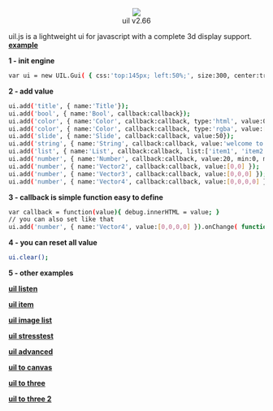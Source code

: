<p align="center"><a href="http://lo-th.github.io/uil/"><img src="http://lo-th.github.io/uil/examples/img/uil.png"/></a><br>uil v2.66</p>

uil.js is a lightweight ui for javascript with a complete 3d display support.
[**example**](http://lo-th.github.io/uil/index.html)

**1 - init engine**
```sh
var ui = new UIL.Gui( { css:'top:145px; left:50%;', size:300, center:true } );
```
**2 - add value**
```sh
ui.add('title', { name:'Title'});
ui.add('bool', { name:'Bool', callback:callback});
ui.add('color', { name:'Color', callback:callback, type:'html', value:0xff0000});
ui.add('color', { name:'Color', callback:callback, type:'rgba', value:[0,1,1,1]});
ui.add('slide', { name:'Slide', callback:callback, value:50});
ui.add('string', { name:'String', callback:callback, value:'welcome to uil'});
ui.add('list', { name:'List', callback:callback, list:['item1', 'item2', ...]});
ui.add('number', { name:'Number', callback:callback, value:20, min:0, max:10, precision:2, step:0.01 });
ui.add('number', { name:'Vector2', callback:callback, value:[0,0] });
ui.add('number', { name:'Vector3', callback:callback, value:[0,0,0] });
ui.add('number', { name:'Vector4', callback:callback, value:[0,0,0,0] });
```
**3 - callback is simple function easy to define**
```sh
var callback = function(value){ debug.innerHTML = value; }
// you can also set like that 
ui.add('number', { name:'Vector4', value:[0,0,0,0] }).onChange( function(v){ debug.innerHTML = v; } );
```
**4 - you can reset all value**
```sh
ui.clear();
```
**5 - other examples**

[**uil listen**](http://lo-th.github.io/uil/examples/uil_listen.html)

[**uil item**](http://lo-th.github.io/uil/examples/uil_item.html)

[**uil image list**](http://lo-th.github.io/uil/examples/uil_imagelist.html)

[**uil stresstest**](http://lo-th.github.io/uil/examples/uil_stresstest.html)

[**uil advanced**](http://lo-th.github.io/uil/examples/uil_test.html)

[**uil to canvas**](http://lo-th.github.io/uil/examples/uil_to_canvas.html)

[**uil to three**](http://lo-th.github.io/uil/examples/uil_3d.html)

[**uil to three 2**](http://lo-th.github.io/uil/examples/uil_3d_2.html)
